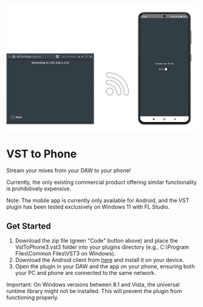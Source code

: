 ![alt text](https://github.com/muradavud/vst-to-phone/blob/master/screenshot.png?raw=true)

# VST to Phone
Stream your mixes from your DAW to your phone!

Currently, the only existing commercial product offering similar functionality is prohibitively expensive.

Note: The mobile app is currently only available for Android, and the VST plugin has been tested exclusively on Windows 11 with FL Studio.

## Get Started
1. Download the zip file (green "Code" button above) and place the VstToPhone3.vst3 folder into your plugins directory (e.g., C:\Program Files\Common Files\VST3 on Windows).
2. Download the Android client from [here](https://github.com/muradavud/vst-to-phone-client) and install it on your device.
3. Open the plugin in your DAW and the app on your phone, ensuring both your PC and phone are connected to the same network.
   
Important: On Windows versions between 8.1 and Vista, the universal runtime library might not be installed. This will prevent the plugin from functioning properly.
